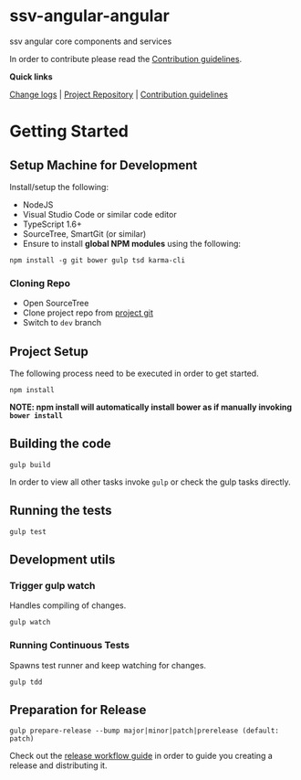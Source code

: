 [projectUri]: https://github.com/stephenlautier/ssv-angular-core
[projectGit]: https://github.com/stephenlautier/ssv-angular-core.git
[changeLog]: ./doc/CHANGELOG.md

[contribWiki]: ./doc/CONTRIBUTION.md
[releaseWorkflowWiki]: ./doc/CONTRIBUTION.md


# ssv-angular-angular
ssv angular core components and services

In order to contribute please read the [Contribution guidelines][contribWiki].

**Quick links**

[Change logs][changeLog] | [Project Repository][projectUri] | [Contribution guidelines][contribWiki]

# Getting Started


## Setup Machine for Development
Install/setup the following:

- NodeJS
- Visual Studio Code or similar code editor
- TypeScript 1.6+
- SourceTree, SmartGit (or similar)
- Ensure to install **global NPM modules** using the following:


```
npm install -g git bower gulp tsd karma-cli
```


### Cloning Repo

- Open SourceTree
- Clone project repo from [project git][projectGit]
- Switch to `dev` branch


## Project Setup
The following process need to be executed in order to get started.

```
npm install
```
**NOTE: npm install will automatically install bower as if manually invoking `bower install`** 


## Building the code

```
gulp build
```
In order to view all other tasks invoke `gulp` or check the gulp tasks directly.

## Running the tests

```
gulp test
```


## Development utils

### Trigger gulp watch
Handles compiling of changes.
```
gulp watch
```


### Running Continuous Tests
Spawns test runner and keep watching for changes.
```
gulp tdd
```


## Preparation for Release

```
gulp prepare-release --bump major|minor|patch|prerelease (default: patch)
```
Check out the [release workflow guide][releaseWorkflowWiki] in order to guide you creating a release and distributing it.